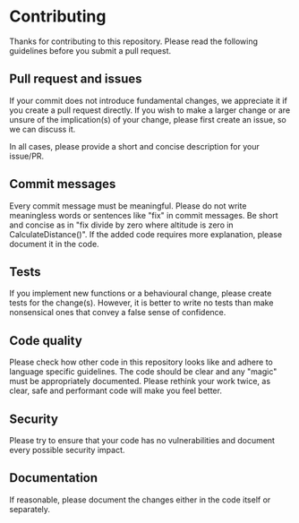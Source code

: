 # Contributing
Thanks for contributing to this repository. Please read the following guidelines before you submit a pull request.

## Pull request and issues
If your commit does not introduce fundamental changes, we appreciate it if you create a pull request directly.
If you wish to make a larger change or are unsure of the implication(s) of your change, please first create an issue, so we can discuss it.

In all cases, please provide a short and concise description for your issue/PR.

## Commit messages
Every commit message must be meaningful.
Please do not write meaningless words or sentences like "fix" in commit messages. Be short and concise as in "fix divide by zero where altitude is zero in CalculateDistance()".
If the added code requires more explanation, please document it in the code.

## Tests
If you implement new functions or a behavioural change, please create tests for the change(s).
However, it is better to write no tests than make nonsensical ones that convey a false sense of confidence.

## Code quality
Please check how other code in this repository looks like and adhere to language specific guidelines.
The code should be clear and any "magic" must be appropriately documented. Please rethink your work twice, as clear, safe and performant code will make you feel better.

## Security
Please try to ensure that your code has no vulnerabilities and document every possible security impact.

## Documentation
If reasonable, please document the changes either in the code itself or separately.
